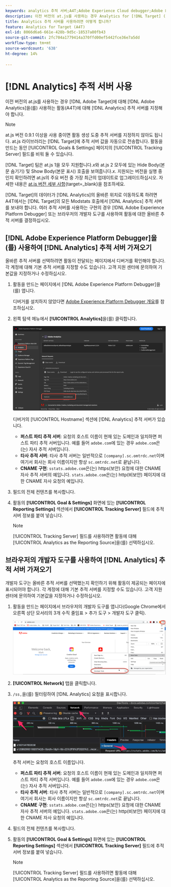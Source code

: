 ```yaml
---
keywords: analytics 추적 서버;A4T;Adobe Experience Cloud debugger;Adobe Experience Platform debugger;보고 소스;개발자 도구
description: 이전 버전의 at.js를 사용하는 경우 Analytics for [!DNL Target] (A4T)을(를) 사용하는 활동에 대한 Analytics 추적 서버를 지정하는 방법을 알아봅니다.
title: Analytics 추적 서버를 사용하려면 어떻게 합니까?
feature: Analytics for Target (A4T)
exl-id: 8066d6a6-661e-428b-9d5c-18537a80fb43
source-git-commit: 2fc704a1779414a370ffd00ef5442fce36e7a5dd
workflow-type: tm+mt
source-wordcount: '638'
ht-degree: 14%

---
```


# [!DNL Analytics] 추적 서버 사용

이전 버전의 at.js를 사용하는 경우 [!DNL Adobe Target]에 대해 [!DNL Adobe Analytics]을(를) 사용하는 활동(A4T)에 대해 [!DNL Analytics] 추적 서버를 지정해야 합니다.

>[!NOTE]
>
>at.js 버전 0.9.1 이상을 사용 중이면 활동 생성 도중 추적 서버를 지정하지 않아도 됩니다. at.js 라이브러리는 [!DNL Target]에 추적 서버 값을 자동으로 전송합니다. 활동을 만드는 동안 [!UICONTROL Goals & Settings] 페이지의 [!UICONTROL Tracking Server] 필드를 비워 둘 수 있습니다.
>
>[!DNL Target] 팀은 at.js 1을 모두 지원합니다.*x*&#x200B;와 at.js 2 모두에 있는 Hide Body(본문 숨기기) 및 Show Body(본문 표시) 호출을 보여줍니다.*x*. 지원되는 버전을 실행 중인지 확인하려면 at.js의 주요 버전 중 가장 최근의 업데이트로 업그레이드하십시오. 자세한 내용은 [at.js 버전 세부 사항](https://experienceleague.adobe.com/docs/target-dev/developer/client-side/at-js-implementation/target-atjs-versions.html){target=_blank}을 참조하세요.

[!DNL Target]의 데이터가 [!DNL Analytics]의 올바른 위치로 이동하도록 하려면 A4T에서는 [!DNL Target]의 모든 Modstats 호출에서 [!DNL Analytics] 추적 서버를 보내야 합니다. 여러 추적 서버를 사용하는 구현의 경우 [!DNL Adobe Experience Platform Debugger] 또는 브라우저의 개발자 도구를 사용하여 활동에 대한 올바른 추적 서버를 결정하십시오.

## [!DNL Adobe Experience Platform Debugger]을(를) 사용하여 [!DNL Analytics] 추적 서버 가져오기

올바른 추적 서버를 선택하려면 활동이 전달되는 페이지에서 디버거를 확인해야 합니다. 각 계정에 대해 기본 추적 서버를 지정할 수도 있습니다. 고객 지원 센터에 문의하여 기본값을 지정하거나 수정하십시오.

1. 활동을 만드는 페이지에서 [!DNL Adobe Experience Platform Debugger]을(를) 엽니다.

   디버거를 설치하지 않았다면 [Adobe Experience Platform Debugger 개요](https://experienceleague.adobe.com/docs/platform-learn/data-collection/debugger/overview.html)를 참조하십시오.

1. 왼쪽 탐색 메뉴에서 **[!UICONTROL Analytics]**&#x200B;을(를) 클릭합니다.

   ![Screen_DebuggerTrackServ 이미지](assets/Screen_DebuggerTrackServ.png)

   디버거의 [!UICONTROL Hostname] 섹션에 [!DNL Analytics] 추적 서버가 있습니다.

   * **퍼스트 파티 추적 서버**: 요청의 호스트 이름이 현재 있는 도메인과 일치하면 퍼스트 파티 추적 서버입니다. 예를 들어 `adobe.com`에 있는 경우 `adobe.com`은(는) 자사 추적 서버입니다.
   * **타사 추적 서버**: 타사 추적 서버는 일반적으로 `[company].sc.omtrdc.net`이며 여기서 회사는 회사 이름이지만 항상 `sc.omtrdc.net`로 끝납니다.
   * **CNAME 구현**: `sstats.adobe.com`은(는) https(보안) 요청에 대한 CNAME 자사 추적 서버의 예입니다. `stats.adobe.com`은(는) http(비보안) 페이지에 대한 CNAME 자사 요청의 예입니다.

1.  필드의 전체 컨텐츠를 복사합니다. 

1. 활동의 **[!UICONTROL Goal & Settings]** 화면에 있는 **[!UICONTROL Reporting Settings]** 섹션에서 **[!UICONTROL Tracking Server]** 필드에 추적 서버 정보를 붙여 넣습니다.

   >[!NOTE]
   >
   >[!UICONTROL Tracking Server] 필드를 사용하려면 활동에 대해 [!UICONTROL Analytics as the Reporting Source]을(를) 선택하십시오.

## 브라우저의 개발자 도구를 사용하여 [!DNL Analytics] 추적 서버 가져오기

개발자 도구는 올바른 추적 서버를 선택했는지 확인하기 위해 활동이 제공되는 페이지에 표시되어야 합니다. 각 계정에 대해 기본 추적 서버를 지정할 수도 있습니다. 고객 지원 센터에 문의하여 기본값을 지정하거나 수정하십시오.

1. 활동을 만드는 페이지에서 브라우저의 개발자 도구를 엽니다(Google Chrome에서 오른쪽 상단 모서리의 3개 수직 줄임표 > 추가 도구 > 개발자 도구 클릭).

   ![Chrome 개발자 도구](/help/main/c-integrating-target-with-mac/a4t/assets/chrome-dev-tools.png)

1. **[!UICONTROL Network]** 탭을 클릭합니다.

1. `/ss,`을(를) 필터링하여 [!DNL Analytics] 요청을 표시합니다.

   ![/ss search가 있는 Chrome 개발자 도구](/help/main/c-integrating-target-with-mac/a4t/assets/chrome-search.png)

   추적 서버는 요청의 호스트 이름입니다.

   * **퍼스트 파티 추적 서버**: 요청의 호스트 이름이 현재 있는 도메인과 일치하면 퍼스트 파티 추적 서버입니다. 예를 들어 `adobe.com`에 있는 경우 `adobe.com`은(는) 자사 추적 서버입니다.
   * **타사 추적 서버**: 타사 추적 서버는 일반적으로 `[company].sc.omtrdc.net`이며 여기서 회사는 회사 이름이지만 항상 `sc.omtrdc.net`로 끝납니다.
   * **CNAME 구현**: `sstats.adobe.com`은(는) https(보안) 요청에 대한 CNAME 자사 추적 서버의 예입니다. `stats.adobe.com`은(는) http(비보안) 페이지에 대한 CNAME 자사 요청의 예입니다.

1.  필드의 전체 컨텐츠를 복사합니다. 

1. 활동의 **[!UICONTROL Goal & Settings]** 화면에 있는 **[!UICONTROL Reporting Settings]** 섹션에서 **[!UICONTROL Tracking Server]** 필드에 추적 서버 정보를 붙여 넣습니다.

   >[!NOTE]
   >
   >[!UICONTROL Tracking Server] 필드를 사용하려면 활동에 대해 [!UICONTROL Analytics as the Reporting Source]을(를) 선택하십시오.
